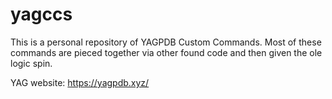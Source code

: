 # yagccs

This is a personal repository of YAGPDB Custom Commands.  Most of these commands are pieced together via other found code and then given the ole logic spin.  


YAG website: https://yagpdb.xyz/
